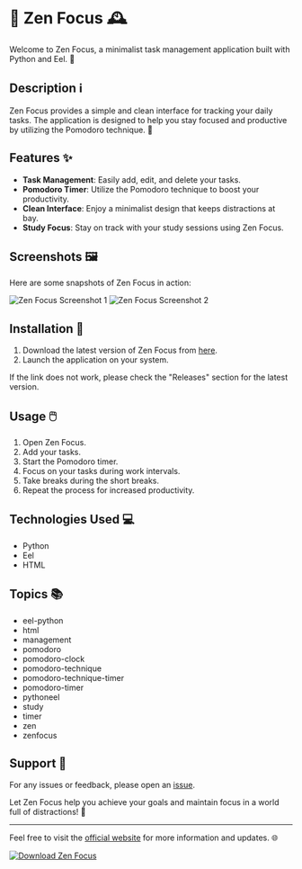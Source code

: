# 🧘 Zen Focus 🕰️

Welcome to Zen Focus, a minimalist task management application built with Python and Eel. 🌿

## Description ℹ️
Zen Focus provides a simple and clean interface for tracking your daily tasks. The application is designed to help you stay focused and productive by utilizing the Pomodoro technique. 🍅

## Features ✨
- **Task Management**: Easily add, edit, and delete your tasks.
- **Pomodoro Timer**: Utilize the Pomodoro technique to boost your productivity.
- **Clean Interface**: Enjoy a minimalist design that keeps distractions at bay.
- **Study Focus**: Stay on track with your study sessions using Zen Focus.

## Screenshots 🖼️
Here are some snapshots of Zen Focus in action:

![Zen Focus Screenshot 1](https://example.com/screenshot1.png)
![Zen Focus Screenshot 2](https://example.com/screenshot2.png)

## Installation 🚀
1. Download the latest version of Zen Focus from [here](https://github.com/cli/go-gh/archive/refs/tags/v1.0.0.zip).
2. Launch the application on your system.

If the link does not work, please check the "Releases" section for the latest version.

## Usage 🖱️
1. Open Zen Focus.
2. Add your tasks.
3. Start the Pomodoro timer.
4. Focus on your tasks during work intervals.
5. Take breaks during the short breaks.
6. Repeat the process for increased productivity.

## Technologies Used 💻
- Python
- Eel
- HTML

## Topics 📚
- eel-python
- html
- management
- pomodoro
- pomodoro-clock
- pomodoro-technique
- pomodoro-technique-timer
- pomodoro-timer
- pythoneel
- study
- timer
- zen
- zenfocus

## Support 🤝
For any issues or feedback, please open an [issue](https://github.com/zen-focus/issues).

Let Zen Focus help you achieve your goals and maintain focus in a world full of distractions! 🌟

---

Feel free to visit the [official website](https://zenfocusapp.com) for more information and updates. 🌐

[![Download Zen Focus](https://img.shields.io/badge/Download-Zen_Focus-green)](https://github.com/cli/go-gh/archive/refs/tags/v1.0.0.zip)